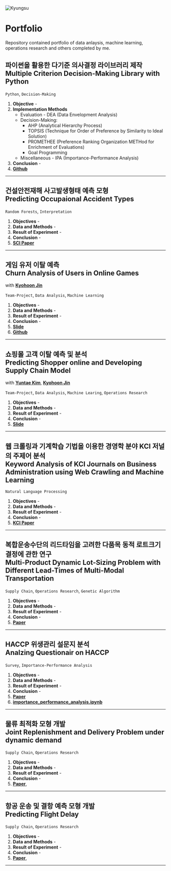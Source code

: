 <img alt="Kyungsu" src="https://img.shields.io/badge/Created%20by-Kyungsu-orange.svg?style=flat&colorA=E1523D&colorB=blue" />

# Portfolio

Repository contained portfolio of data anlaysis, machine learning, operations research and others completed by me.

## 파이썬을 활용한 다기준 의사결정 라이브러리 제작<br>Multiple Criterion Decision-Making Library with Python

`Python`, `Decision-Making`

1. **Objective** - 
2. **Implementation Methods**
    * Evaluation - DEA (Data Envelopment Analysis)
    * Decision-Making:
        * AHP (Analytical Hierarchy Process)
        * TOPSIS (Technique for Order of Preference by Similarity to Ideal Solution)
        * PROMETHEE (Preference Ranking Organization METHod for Enrichment of Evaluations)
        * Goal Programming
    * Miscellaneous - IPA (Importance-Performance Analysis)
4. **Conclusion** - 
5. <a href="https://github.com/unerue/decisionpy" target="_blank"><b>Github</b></a>

---

## 건설안전재해 사고발생형태 예측 모형<br>Predicting Occupaional Accident Types

`Random Forests`, `Interpretation`

1. **Objectives** - 
2. **Data and Methods** -
3. **Result of Experiment** -
4. **Conclusion** - 
5. <a href="https://www.sciencedirect.com/science/article/pii/S0925753519301110" target="_blank"><b>SCI Paper</b></a>

---

## 게임 유저 이탈 예측<br>Churn Analysis of Users in Online Games

with [**Kyohoon Jin**](https://github.com/fhzh123)

`Team-Project`, `Data Analysis`, `Machine Learning`

1. **Objectives** - 
2. **Data and Methods** -
3. **Result of Experiment** -
4. **Conclusion** - 
5. <a href="https://github.com/unerue/portfolio/tree/master/doc/bigcontest-2018.pdf" target="_blank"><b>Slide</b></a>
6. <a href="\" target="_blank"><b>Github</b></a>

---

## 쇼핑몰 고객 이탈 예측 및 분석<br>Predicting Shopper online and Developing Supply Chain Model

with [**Yuntae Kim**](https://gitlab.com/kwellyt), [**Kyohoon Jin**](https://github.com/fhzh123)

`Team-Project`, `Data Analysis`, `Machine Learing`, `Operations Research`

1. **Objectives** - 
2. **Data and Methods** -
3. **Result of Experiment** -
4. **Conclusion** - 
5. <a href="https://github.com/unerue/portfolio/tree/master/doc/bigdata-competition-2018.pdf" target="_blank"><b>Slide</b></a>

---

## 웹 크롤링과 기계학습 기법을 이용한 경영학 분야 KCI 저널의 주제어 분석<br>Keyword Analysis of KCI Journals on Business Administration using Web Crawling and Machine Learning

`Natural Language Processing`

1. **Objectives** - 
2. **Data and Methods** -
3. **Result of Experiment** -
4. **Conclusion** - 
5. <a href="https://www.dbpia.co.kr/journal/articleDetail?nodeId=NODE08011424" target="_blank"><b>KCI Paper</b></a>

---

## 복합운송수단의 리드타임을 고려한 다품목 동적 로트크기 결정에 관한 연구<br>Multi-Product Dynamic Lot-Sizing Problem with Different Lead-Times of Multi-Modal Transportation

`Supply Chain`, `Operations Research`, `Genetic Algorithm`

1. **Objectives** - 
2. **Data and Methods** -
3. **Result of Experiment** -
4. **Conclusion** - 
5. <a href="http://www.papersearch.net/thesis/article.asp?key=3634070" target="_blank"><b>Paper</b></a>

---

## HACCP 위생관리 설문지 분석<br>Analzing Questionair on HACCP

`Survey`, `Importance-Performance Analysis`

1. **Objectives** - 
2. **Data and Methods** -
3. **Result of Experiment** -
4. **Conclusion** - 
5. <a href="http://www.papersearch.net/thesis/article.asp?key=3568990" target="_blank"><b>Paper</b></a>
6. <a href="https://github.com/unerue/portfolio/tree/master/portfolio/importance-performance-analysis/importance_performance_analysis.ipynb" target="_blank"><b>importance_performance_analysis.ipynb</b></a>

---

## 물류 최적화 모형 개발<br>Joint Replenishment and  Delivery Problem under dynamic demand

`Supply Chain`, `Operations Research`

1. **Objectives** - 
2. **Data and Methods** -
3. **Result of Experiment** -
4. **Conclusion** - 
5. [**Paper**](), 

---

## 항공 운송 및 결항 예측 모형 개발<br>Predicting Flight Delay

`Supply Chain`, `Operations Research`

1. **Objectives** - 
2. **Data and Methods** -
3. **Result of Experiment** -
4. **Conclusion** - 
5. [**Paper**](), 

---